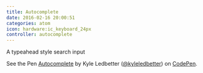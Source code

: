 ```yaml
---
title: Autocomplete
date: 2016-02-16 20:00:51
categories: atom
icon: hardware:ic_keyboard_24px
controller: autocomplete
---
```


A typeahead style search input
<!-- more -->

<p data-height="400" data-theme-id="22345" data-slug-hash="YwbWEr" data-default-tab="result" data-user="kyleledbetter" class='codepen'>See the Pen <a href='http://codepen.io/kyleledbetter/pen/YwbWEr/'>Autocomplete</a> by Kyle Ledbetter (<a href='http://codepen.io/kyleledbetter'>@kyleledbetter</a>) on <a href='http://codepen.io'>CodePen</a>.</p>
<script async src="//assets.codepen.io/assets/embed/ei.js"></script>
